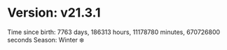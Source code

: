 # Version: v21.3.1
Time since birth: 7763 days, 186313 hours, 11178780 minutes, 670726800 seconds
Season: Winter ❄️
